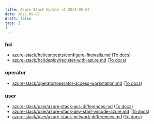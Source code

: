 ```yaml
---
title: Azure Stack Update at 2021-05-07
date: 2021-05-07
draft: false
tags: [
]
---
```


### hci
- [azure-stack/hci/concepts/configure-firewalls.md](https://github.com/MicrosoftDocs/azure-stack-docs/compare/bde158b..8173b19#diff-1a9cd2daa15d73366cfa3824bf6fb5456f584ccab877ce0a4c76b8e540a0e9ff) ([To docs](https://docs.microsoft.com/en-us/azure-stack/hci/concepts/configure-firewalls?WT.mc_id=AZ-MVP-5003408))
- [azure-stack/hci/deploy/register-with-azure.md](https://github.com/MicrosoftDocs/azure-stack-docs/compare/bde158b..8173b19#diff-a3683a070950df904508f9b7a77e35a87a75980f569dc27728c36e0a34157016) ([To docs](https://docs.microsoft.com/en-us/azure-stack/hci/deploy/register-with-azure?WT.mc_id=AZ-MVP-5003408))
    
### operator
- [azure-stack/operator/operator-access-workstation.md](https://github.com/MicrosoftDocs/azure-stack-docs/compare/bde158b..8173b19#diff-0f92696a35c1c5972f801d1e9aa49814a65cf4849e26fd391a16226de3c3154c) ([To docs](https://docs.microsoft.com/en-us/azure-stack/operator/operator-access-workstation?WT.mc_id=AZ-MVP-5003408))
    
### user
- [azure-stack/user/azure-stack-acs-differences.md](https://github.com/MicrosoftDocs/azure-stack-docs/compare/bde158b..8173b19#diff-ab3bdf03d754f9374586fc1487d5f601b260e3100784bf2731a8bcd6ae957931) ([To docs](https://docs.microsoft.com/en-us/azure-stack/user/azure-stack-acs-differences?WT.mc_id=AZ-MVP-5003408))
- [azure-stack/user/azure-stack-dev-start-vscode-azure.md](https://github.com/MicrosoftDocs/azure-stack-docs/compare/bde158b..8173b19#diff-a6808e502f6393adc0e41d6019ce9123c148cd3b8a58256b14406692b37a619b) ([To docs](https://docs.microsoft.com/en-us/azure-stack/user/azure-stack-dev-start-vscode-azure?WT.mc_id=AZ-MVP-5003408))
- [azure-stack/user/azure-stack-network-differences.md](https://github.com/MicrosoftDocs/azure-stack-docs/compare/bde158b..8173b19#diff-b1283d2da47ca97a53e65b847372c59ccbdf27fdc4bb218024dbeeac4e62e857) ([To docs](https://docs.microsoft.com/en-us/azure-stack/user/azure-stack-network-differences?WT.mc_id=AZ-MVP-5003408))
    
